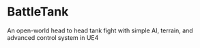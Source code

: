 # BattleTank
An open-world head to head tank fight with simple AI, terrain, and advanced control system in UE4
 
